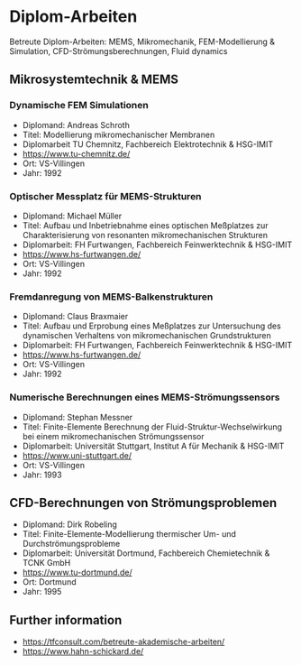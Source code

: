 # Diplom-Arbeiten
Betreute Diplom-Arbeiten: MEMS, Mikromechanik, FEM-Modellierung &amp; Simulation, CFD-Strömungsberechnungen, Fluid dynamics

## Mikrosystemtechnik & MEMS

### Dynamische FEM Simulationen
- Diplomand: Andreas Schroth
- Titel: Modellierung mikromechanischer Membranen
- Diplomarbeit TU Chemnitz, Fachbereich Elektrotechnik & HSG-IMIT
- https://www.tu-chemnitz.de/
- Ort: VS-Villingen
- Jahr: 1992

### Optischer Messplatz für MEMS-Strukturen
- Diplomand: Michael Müller
- Titel: Aufbau und Inbetriebnahme eines optischen Meßplatzes zur Charakterisierung von resonanten mikromechanischen Strukturen
- Diplomarbeit: FH Furtwangen, Fachbereich Feinwerktechnik & HSG-IMIT
- https://www.hs-furtwangen.de/
- Ort: VS-Villingen
- Jahr: 1992

### Fremdanregung von MEMS-Balkenstrukturen
- Diplomand: Claus Braxmaier 
- Titel: Aufbau und Erprobung eines Meßplatzes zur Untersuchung des dynamischen Verhaltens von mikromechanischen Grundstrukturen 
- Diplomarbeit: FH Furtwangen, Fachbereich Feinwerktechnik & HSG-IMIT
- https://www.hs-furtwangen.de/
- Ort: VS-Villingen
- Jahr: 1992

### Numerische Berechnungen eines MEMS-Strömungssensors
- Diplomand: Stephan Messner
- Titel: Finite-Elemente Berechnung der Fluid-Struktur-Wechselwirkung bei einem mikromechanischen Strömungssensor
- Diplomarbeit: Universität Stuttgart, Institut A für Mechanik & HSG-IMIT
- https://www.uni-stuttgart.de/
- Ort: VS-Villingen
- Jahr: 1993

## CFD-Berechnungen von Strömungsproblemen
- Diplomand: Dirk Robeling
- Titel: Finite-Elemente-Modellierung thermischer Um- und Durchströmungsprobleme
- Diplomarbeit: Universität Dortmund, Fachbereich Chemietechnik & TCNK GmbH
- https://www.tu-dortmund.de/
- Ort: Dortmund
- Jahr: 1995

## Further information
- https://tfconsult.com/betreute-akademische-arbeiten/
- https://www.hahn-schickard.de/
